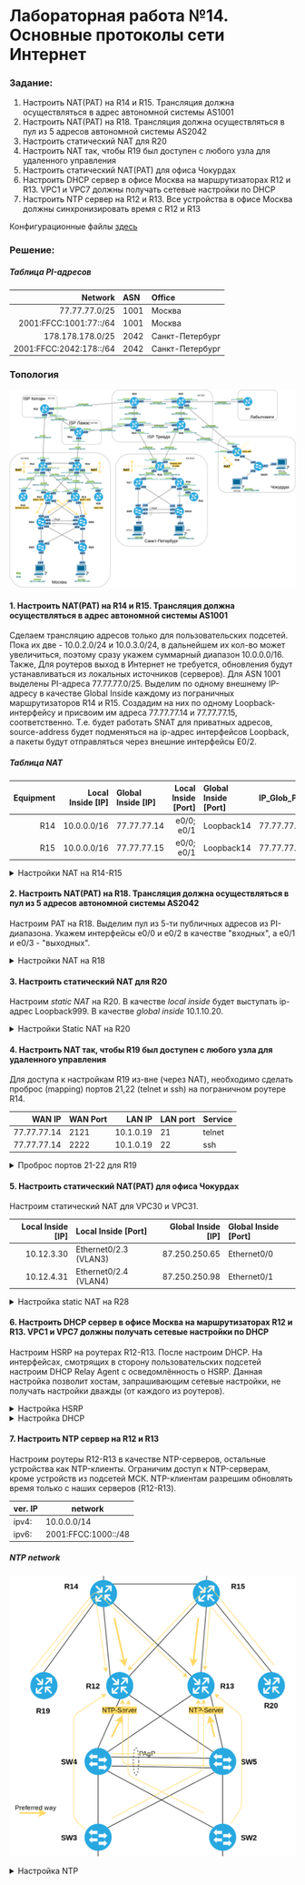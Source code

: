 # Лабораторная работа №14. Основные протоколы сети Интернет

### Задание:

1. Настроить NAT(PAT) на R14 и R15. Трансляция должна осуществляться в адрес автономной системы AS1001
2. Настроить NAT(PAT) на R18. Трансляция должна осуществляться в пул из 5 адресов автономной системы AS2042
3. Настроить статический NAT для R20
4. Настроить NAT так, чтобы R19 был доступен с любого узла для удаленного управления
5. Настроить статический NAT(PAT) для офиса Чокурдах
6. Настроить DHCP сервер в офисе Москва на маршрутизаторах R12 и R13. VPC1 и VPC7 должны получать сетевые настройки по DHCP
7. Настроить NTP сервер на R12 и R13. Все устройства в офисе Москва должны синхронизировать время с R12 и R13

Конфигурационные файлы [здесь](config/)

### Решение:

##### Таблица PI-адресов

| Network    | ASN  | Office          |
|-------:|:----|:--------|
| 77.77.77.0/25 | 1001 | Москва |
| 2001:FFCC:1001:77::/64 | 1001 | Москва |
| 178.178.178.0/25 | 2042 | Санкт-Петербург |
| 2001:FFCC:2042:178::/64 | 2042 | Санкт-Петербург |


### Топология

![network](network.png)

#### 1. Настроить NAT(PAT) на R14 и R15. Трансляция должна осуществляться в адрес автономной системы AS1001

Сделаем трансляцию адресов только для пользовательских подсетей. Пока их две - 10.0.2.0/24 и 10.0.3.0/24, в дальнейшем их кол-во может увеличиться, поэтому сразу укажем суммарный диапазон 10.0.0.0/16. Также, Для роутеров выход в Интернет не требуется, обновления будут устанавливаться из локальных источников (серверов).
Для ASN 1001 выделены PI-адреса 77.77.77.0/25. Выделим по одному внешнему IP-адресу в качестве Global Inside каждому из пограничных маршрутизаторов R14 и R15. Создадим на них по одному Loopback-интерфейсу и присвоим им адреса 77.77.77.14 и 77.77.77.15, соответственно. Т.е. будет работать SNAT для приватных адресов, source-address будет подменяться на ip-адрес интерфейсов Loopback, а пакеты будут отправляться через внешние интерфейсы E0/2.

##### Таблица NAT

| Equipment | Local Inside [IP] | Global Inside [IP] | Local Inside [Port] | Global Inside [Port] | IP_Glob_Pool |
|-------:|----:|:--------|-------:|:----|:--------|
| R14 | 10.0.0.0/16 | 77.77.77.14 | e0/0; e0/1 | Loopback14 | 77.77.77.14/32 |
| R15 | 10.0.0.0/16 | 77.77.77.15 | e0/0; e0/1 | Loopback14 | 77.77.77.15/32 |


<details>
 <summary>Настройки NAT на R14-R15</summary>

``` bash
#################
#  NAT R14      #
#################

int Loopback14
 ip address 77.77.77.14 mask 255.255.255.128
!
interface Ethernet0/2
 ip nat outside
!
interface Ethernet0/0
 ip nat inside
!
interface Ethernet0/1
 ip nat inside
!
! настроим PAT c перегрузкой через интерфейс Ethernet0/2
ip nat inside source list 14 interface Loopback14 overload
!
access-list 14 permit 10.0.0.0 0.0.255.255


#################
#  NAT R15      #
#################

int Loopback15
 ip address 77.77.77.15 mask 255.255.255.128
!
interface Ethernet0/2
 ip nat outside
!
interface Ethernet0/0
 ip nat inside
!
interface Ethernet0/1
 ip nat inside
!
! настроим PAT c перегрузкой через интерфейс interface Ethernet0/2
ip nat inside source list 15 interface Loopback15 overload

access-list 15 permit 10.0.0.0 0.0.255.255



```
</details>


#### 2. Настроить NAT(PAT) на R18. Трансляция должна осуществляться в пул из 5 адресов автономной системы AS2042

Настроим PAT на R18. Выделим пул из 5-ти публичных адресов из PI-диапазона. Укажем интерфейсы e0/0 и e0/2 в качестве "входных", а e0/1 и e0/3 - "выходных".

<details>
 <summary>Настройки NAT на R18</summary>

``` bash
#################
#  NAT R18      #
#################

! Выделим пул из 5-ти публичных адресов из PI-диапазона ASN 2042
ip nat pool NAT_POOL_R18 178.178.178.120 178.178.178.125 mask 255.255.255.128
!
interface Ethernet0/0
 ip nat inside
!
interface Ethernet0/1
 ip nat inside
! 
interface Ethernet0/2
 ip nat outside
!
interface Ethernet0/3
 ip nat outside
!
! настроим PAT c перегрузкой
ip nat inside source list 18 pool NAT_POOL_R18 overload
!
access-list 18 permit 10.10.2.0 0.0.0.255
access-list 18 permit 10.10.3.0 0.0.0.255

```
</details>

#### 3. Настроить статический NAT для R20

Настроим _static NAT_ на R20. В качестве _local inside_ будет выступать ip-адрес Loopback999. В качестве _global inside_ 10.1.10.20.

<details>
 <summary>Настройки Static NAT на R20</summary>

``` bash
###################
# Static NAT R20  #
###################

! настроим статический NAT 172.16.0.20 -> 10.1.10.20
ip nat inside source static 172.16.0.20 10.1.10.20
!
interface Ethernet0/0
 ip nat outside
!
interface Loopback999
 ip nat inside

```
</details>


#### 4. Настроить NAT так, чтобы R19 был доступен с любого узла для удаленного управления

Для доступа к настройкам R19 из-вне (через NAT), необходимо сделать проброс (mapping) портов 21,22 (telnet и ssh) на пограничном роутере R14.

| WAN IP | WAN Port | LAN IP | LAN port | Service |
|-------:|:---------|-------:|:---------|---------|
| 77.77.77.14 | 2121 | 10.1.0.19 | 21 | telnet |
| 77.77.77.14 | 2222 | 10.1.0.19 | 22 | ssh |

<details>
 <summary>Проброс портов 21-22 для R19</summary>

``` bash
###################
# Настройка  R14  #
###################

interface Ethernet0/0
 ip nat inside
 
interface Ethernet0/2
 ip nat outside

ip nat inside source static tcp 10.1.0.19 21 77.77.77.14 2121
ip nat inside source static tcp 10.1.0.19 22 77.77.77.14 2222


```
</details>

#### 5. Настроить статический NAT(PAT) для офиса Чокурдах

Настроим статический NAT для VPC30 и VPC31.

| Local Inside [IP] | Local Inside [Port] | Global Inside [IP] | Global Inside [Port] |
|-------:|:----|--------:|:-------|
| 10.12.3.30 | Ethernet0/2.3 (VLAN3) | 87.250.250.65 | Ethernet0/0 |
| 10.12.4.31 | Ethernet0/2.4 (VLAN4) | 87.250.250.98 | Ethernet0/1 |

<details>
 <summary>Настройка static NAT на R28</summary>

``` bash
###################
# Настройка  R28  #
###################


ip nat inside source static 10.12.3.30 87.250.250.65
ip nat inside source static 10.12.4.31 87.250.250.98
!
interface Ethernet0/0
 ip nat outside
!
 interface Ethernet0/1
 ip nat outside
!
interface Ethernet0/2.3
 ip nat inside
!
interface Ethernet0/2.4
 ip nat inside

```
</details>


#### 6. Настроить DHCP сервер в офисе Москва на маршрутизаторах R12 и R13. VPC1 и VPC7 должны получать сетевые настройки по DHCP

Настроим HSRP на роутерах R12-R13. После настроим DHCP. На интерфейсах, смотрящих в сторону пользовательских подсетей настроим DHCP Relay Agent с осведомлённость о HSRP. Данная настройка позволит хостам, запрашивающим сетевые настройки, не получать настройки дважды (от каждого из роутеров).


<details>
 <summary>Настройка HSRP</summary>

``` bash
###################
# Настройка  R12  #
###################

conf t
service dhcp

int e0/0
ip address 10.0.2.2 255.255.255.0
ip helper-address 10.0.2.1 redundancy HSRP
standby 1 name HSRP
standby 1 ip 10.0.2.1
standby 1 priority 100
standby 1 preempt

#ipv6 
standby version 2
standby 2 ipv6 autoconfig
standby 2 preempt
standby 2 priority 110


int e0/1
ip address 10.0.3.2 255.255.255.0
ip helper-address 10.0.3.1 redundancy HSRP
standby 1 name HSRP
standby 1 ip 10.0.3.1
standby 1 priority 150
standby 1 preempt

#ipv6 
standby version 2
standby 2 ipv6 autoconfig
standby 2 priority 90

###################
# Настройка  R13  #
###################

conf t
service dhcp

int e0/0
ip address 10.0.2.4 255.255.255.0
ip helper-address 10.0.2.1 redundancy HSRP
standby 1 name HSRP
standby 1 ip 10.0.2.1
standby 1 priority 100
standby 1 preempt
#ipv6 
standby version 2
standby 2 ipv6 autoconfig
standby 2 preempt
standby 2 priority 110


int e0/1
ip address 10.0.3.4 255.255.255.0
ip helper-address 10.0.3.1 redundancy HSRP
standby 1 name HSRP
standby 1 ip 10.0.3.1
standby 1 priority 150
standby 1 preempt
#ipv6
standby version 2
standby 2 ipv6 autoconfig
standby 2 priority 90

```
</details>

<details>
 <summary>Настройка DHCP</summary>

``` bash
###################
# Настройка  R12  #
###################

conf t
service dhcp
ip dhcp excluded-address 10.0.2.1 10.0.2.50
ip dhcp excluded-address 10.0.3.1 10.0.3.50
ip dhcp excluded-address 10.0.2.254
ip dhcp excluded-address 10.0.3.254

ip dhcp pool POOL-VLAN2
 network 10.0.2.0 255.255.255.0
 default-router 10.0.2.1

ip dhcp pool POOL-VLAN3
 network 10.0.3.0 255.255.255.0
 default-router 10.0.3.1

ipv6 unicast-routing

ipv6 dhcp pool IPV6-STATEFUL-2
address prefix 2001:FFCC:1000:2::/64

ipv6 dhcp pool IPV6-STATEFUL-3
address prefix 2001:FFCC:1000:3::/64

int e0/0
ipv6 dhcp server IPV6-STATEFUL-2
ipv6 nd managed-config-flag

int e0/1
ipv6 dhcp server IPV6-STATEFUL-3
ipv6 nd managed-config-flag


###################
# Настройка  R13  #
###################

conf t

ip dhcp excluded-address 10.0.2.1 10.0.2.50
ip dhcp excluded-address 10.0.3.1 10.0.3.50
ip dhcp excluded-address 10.0.2.254
ip dhcp excluded-address 10.0.3.254

ip dhcp pool POOL-VLAN2
 network 10.0.2.0 255.255.255.0
 default-router 10.0.2.1

ip dhcp pool POOL-VLAN3
 network 10.0.3.0 255.255.255.0
 default-router 10.0.3.1

ipv6 unicast-routing

ipv6 dhcp pool IPV6-STATEFUL-2
address prefix 2001:FFCC:1000:2::/64


ipv6 dhcp pool IPV6-STATEFUL-3
address prefix 2001:FFCC:1000:3::/64

int e0/0
ipv6 dhcp server IPV6-STATEFUL-2
ipv6 nd managed-config-flag

int e0/1
ipv6 dhcp server IPV6-STATEFUL-3
ipv6 nd managed-config-flag

```
</details>


#### 7. Настроить NTP сервер на R12 и R13

Настроим роутеры R12-R13 в качестве NTP-серверов, остальные устройства как NTP-клиенты.
Ограничим доступ к NTP-серверам, кроме устройств из подсетей МСК. NTP-клиентам разрешим обновлять время только с наших серверов (R12-R13).

| ver. IP | network | 
|---|--- |
| ipv4: | 10.0.0.0/14 |
| ipv6: | 2001:FFCC:1000::/48 |

##### NTP network

![ntp_network](ntp_network.png)

<details>
 <summary>Настройка NTP</summary>

``` bash
###################
# Настройка  R12  #
###################

conf t

ntp master 2
 clock timezone UTC 3
 ip access-list standard 2
  10 permit 10.0.0.0 0.3.255.255
  100 deny any
  exit
 ntp access-group ipv4 serve-only 2
 
 ipv6 access-list NTPSERVER_IPV6_ACL
  permit ipv6 host FE80::14 host FE80::12 sequence 10
  permit ipv6 host FE80::15 host FE80::12 sequence 20
  permit ipv6 host FE80::19 host FE80::12 sequence 30
  permit ipv6 host FE80::13 host FE80::12 sequence 40
  permit ipv6 host FE80::20 host FE80::12 sequence 50
  permit ipv6 host FE80::4 host FE80::12 sequence 60
  permit ipv6 host FE80::5 host FE80::12 sequence 70
  permit ipv6 host FE80::3 host FE80::12 sequence 80
  permit ipv6 host FE80::2 host FE80::12 sequence 90
  permit ipv6 2001:FFCC:1000::/48 any sequence 100
  deny ipv6 any any sequence 400
  exit
 ntp access-group ipv6 serve-only NTPSERVER_IPV6_ACL

clock calendar-valid
ntp update-calendar

###################
# Настройка  R13  #
###################

conf t

ntp master 2
 clock timezone UTC 3
 ip access-list standard 2
  10 permit 10.0.0.0 0.3.255.255
  100 deny any
  exit
 ntp access-group ipv4 serve-only 2
 
 ipv6 access-list NTPSERVER_IPV6_ACL
  permit ipv6 host FE80::14 host FE80::13 sequence 10
  permit ipv6 host FE80::15 host FE80::13 sequence 20
  permit ipv6 host FE80::19 host FE80::13 sequence 30
  permit ipv6 host FE80::12 host FE80::13 sequence 40
  permit ipv6 host FE80::20 host FE80::13 sequence 50
  permit ipv6 host FE80::4 host FE80::12 sequence 60
  permit ipv6 host FE80::5 host FE80::12 sequence 70
  permit ipv6 host FE80::3 host FE80::12 sequence 80
  permit ipv6 host FE80::2 host FE80::12 sequence 90
  permit ipv6 2001:FFCC:1000::/48 any sequence 100
  deny ipv6 any any sequence 400
  exit
 ntp access-group ipv6 serve-only NTPSERVER_IPV6_ACL

clock calendar-valid
ntp update-calendar

###################
# Настройка  R19  #
###################

conf t
!
 ntp server 10.1.2.12
 ntp server FE80::12
 ntp server 2001:FFCC:1000:1214:12
 ntp server 10.1.4.13
 ntp server FE80::13
 ntp server 2001:FFCC:1000:1314:13
 
 
 ip access-list standard 2
  10 permit 10.1.2.12 0.0.0.0
  20 permit 10.1.4.13 0.0.0.0
  400 deny any
  exit
 ntp access-group ipv4 peer 2
!
 ipv6 access-list NTPSERVER_IPV6_ACL
  permit ipv6 host FE80::9 any sequence 10
  permit ipv6 host 2001:FFCC:1000:1214:12 any sequence 20
  permit ipv6 host 2001:FFCC:1000:1314:13 any sequence 30
  deny ipv6 any any sequence 400
  exit
 ntp access-group ipv6 peer NTPSERVER_IPV6_ACL
 exit

clock timezone UTC 3
clock calendar-valid
ntp update-calendar
 
###################
# Настройка  R14  #
###################

conf t
!
 ntp server 10.1.2.12 prefer
 ntp server FE80::12 prefer
 ntp server 2001:FFCC:1000:1214:12 prefer
 ntp server 10.1.4.13
 ntp server FE80::13
 ntp server 2001:FFCC:1000:1314:13
 
 
 ip access-list standard 2
  10 permit 10.1.2.12 0.0.0.0
  20 permit 10.1.4.13 0.0.0.0
  400 deny any
  exit
 ntp access-group ipv4 peer 2
!
 ipv6 access-list NTPSERVER_IPV6_ACL
  permit ipv6 host FE80::9 any sequence 10
  permit ipv6 host 2001:FFCC:1000:1214:12 any sequence 20
  permit ipv6 host 2001:FFCC:1000:1314:13 any sequence 30
  deny ipv6 any any sequence 400
  exit
 ntp access-group ipv6 peer NTPSERVER_IPV6_ACL
 exit

clock timezone UTC 3
clock calendar-valid
ntp update-calendar

###################
# Настройка  R15  #
###################

conf t
!
 ntp server 10.1.8.13 prefer
 ntp server FE80::13 prefer
 ntp server 2001:FFCC:1000:1315:13 prefer
 ntp server 10.1.6.12
 ntp server FE80::12
 ntp server 2001:FFCC:1000:1215:12
 
 
 ip access-list standard 2
  10 permit 10.1.8.13 0.0.0.0
  20 permit 10.1.6.12 0.0.0.0
  400 deny any
  exit
 ntp access-group ipv4 peer 2
!
 ipv6 access-list NTPSERVER_IPV6_ACL
  permit ipv6 host FE80::9 any sequence 10
  permit ipv6 host 2001:FFCC:1000:1315:13 any sequence 20
  permit ipv6 host 2001:FFCC:1000:1215:12 any sequence 30
  deny ipv6 any any sequence 400
  exit
 ntp access-group ipv6 peer NTPSERVER_IPV6_ACL
 exit

clock timezone UTC 3
clock calendar-valid
ntp update-calendar

###################
# Настройка  R20  #
###################

conf t
!
 ntp server 10.1.8.13
 ntp server FE80::13
 ntp server 2001:FFCC:1000:1315:13
 ntp server 10.1.6.12
 ntp server FE80::12
 ntp server 2001:FFCC:1000:1215:12
 
 
 ip access-list standard 2
  10 permit 10.1.8.13 0.0.0.0
  20 permit 10.1.6.12 0.0.0.0
  400 deny any
  exit
 ntp access-group ipv4 peer 2
!
 ipv6 access-list NTPSERVER_IPV6_ACL
  permit ipv6 host FE80::9 any sequence 10
  permit ipv6 host 2001:FFCC:1000:1315:13 any sequence 20
  permit ipv6 host 2001:FFCC:1000:1215:12 any sequence 30
  deny ipv6 any any sequence 400
  exit
 ntp access-group ipv6 peer NTPSERVER_IPV6_ACL
 exit

clock timezone MSK 3
clock calendar-valid
ntp update-calendar


###################
# Настройка  SW4  #
###################

conf t
ntp server 10.0.2.2
ntp server 2001:FFCC:1000:2::2
ntp server 10.0.3.5
ntp server 2001:FFCC:1000:3::5

clock timezone UTC 3
clock calendar-valid
ntp update-calendar

###################
# Настройка  SW5  #
###################

conf t
ntp server 10.0.2.5
ntp server 2001:FFCC:1000:2::5
ntp server 10.0.3.4
ntp server 2001:FFCC:1000:3::4

clock timezone UTC 3
clock calendar-valid

###################
# Настройка  SW3  #
###################

conf t
ntp server 10.0.2.2
ntp server 2001:FFCC:1000:2::2
ntp server 10.0.3.5
ntp server 2001:FFCC:1000:3::5

clock timezone UTC 3
clock calendar-valid
ntp update-calendar

###################
# Настройка  SW2  #
###################

conf t
ntp server 10.0.2.5
ntp server 2001:FFCC:1000:2::5
ntp server 10.0.3.4
ntp server 2001:FFCC:1000:3::4

clock timezone UTC 3
clock calendar-valid

```
</details>
